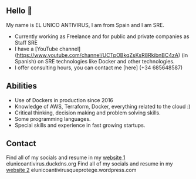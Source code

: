 ## Hello 👋

My name is EL UNICO ANTIVIRUS, I am from Spain and I am SRE.

* Currently working as Freelance and for public and private companies as Staff SRE
* I have a [YouTube channel] (https://www.youtube.com/channel/UCTpOBkqZsKsR8RkibnBC4zA) (in Spanish) on SRE technologies like Docker and other technologies.
* I offer consulting hours, you can contact me [here] (+34 685648587)



## Abilities

* Use of Dockers in production since 2016
* Knowledge of AWS, Terraform, Docker, everything related to the cloud :)
* Critical thinking, decision making and problem solving skills.
* Some programming languages.
* Special skills and experience in fast growing startups.



## Contact

Find all of my socials and resume in my [website 1](https://elunicoantivirus.duckdns.org) elunicoantivirus.duckdns.org
Find all of my socials and resume in my [website 2](https://elunicoantivirusqueprotege.wordpress.com/) elunicoantivirusqueprotege.wordpress.com
